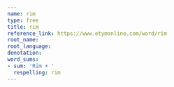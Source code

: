 ```yaml
---
name: rim
type: free
title: rim
reference_link: https://www.etymonline.com/word/rim
root_name: 
root_language: 
denotation: 
word_sums:
- sum: 'Rim + '
  respelling: rim
---
```

